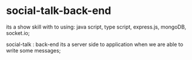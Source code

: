 # social-talk-back-end
its a show skill with to using: java script, type script, express.js, mongoDB, socket.io;

social-talk : back-end its a server side to application when we are able to write some messages;
